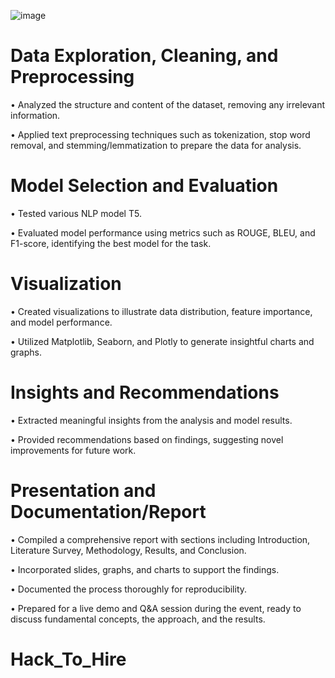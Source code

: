 ![image](https://github.com/user-attachments/assets/780dd2bf-95fa-445a-b954-a5f638093a8d)

#  Data Exploration, Cleaning, and Preprocessing

   • Analyzed the structure and content of the dataset, removing any irrelevant information.
   
   • Applied text preprocessing techniques such as tokenization, stop word removal, and stemming/lemmatization to prepare the data for analysis.
   
#  Model Selection and Evaluation

   • Tested various NLP model T5.
   
   • Evaluated model performance using metrics such as ROUGE, BLEU, and F1-score, identifying the best model for the task.

#  Visualization

   • Created visualizations to illustrate data distribution, feature importance, and model performance.
   
   • Utilized Matplotlib, Seaborn, and Plotly to generate insightful charts and graphs.

#  Insights and Recommendations

   • Extracted meaningful insights from the analysis and model results.
   
   • Provided recommendations based on findings, suggesting novel improvements for future work.

#  Presentation and Documentation/Report
   • Compiled a comprehensive report with sections including Introduction, Literature Survey, Methodology, Results, and Conclusion.
   
   • Incorporated slides, graphs, and charts to support the findings.
   
   • Documented the process thoroughly for reproducibility.
   
   • Prepared for a live demo and Q&A session during the event, ready to discuss fundamental concepts, the approach, and the results.

# Hack_To_Hire
